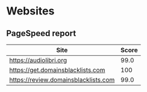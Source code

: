 # Websites
## PageSpeed report
| Site | Score |
|------|-------|
| https://audiolibri.org | 99.0 |
| https://get.domainsblacklists.com | 100 |
| https://review.domainsblacklists.com | 99.0 |
